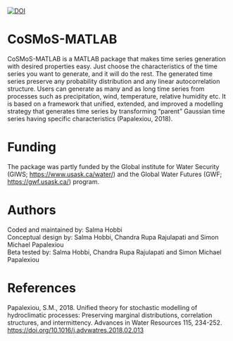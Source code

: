 [![DOI](https://zenodo.org/badge/DOI/10.5281/zenodo.3497572.svg)](https://doi.org/10.5281/zenodo.3497572)

# CoSMoS-MATLAB

CoSMoS-MATLAB is a MATLAB package that makes time series generation with desired properties easy. Just choose the characteristics of the time series you want to generate, and it will do the rest. The generated time series preserve any probability distribution and any linear autocorrelation structure. Users can generate as many and as long time series from processes such as precipitation, wind, temperature, relative humidity etc. It is based on a framework that unified, extended, and improved a modelling strategy that generates time series by transforming “parent” Gaussian time series having specific characteristics (Papalexiou, 2018).

# Funding

The package was partly funded by the Global institute for Water Security (GIWS; https://www.usask.ca/water/) and the Global Water Futures (GWF; https://gwf.usask.ca/) program.

# Authors

Coded and maintained by: Salma Hobbi<br />
Conceptual design by: Salma Hobbi, Chandra Rupa Rajulapati and Simon Michael Papalexiou<br />
Beta tested by: Salma Hobbi, Chandra Rupa Rajulapati and Simon Michael Papalexiou

# References

Papalexiou, S.M., 2018. Unified theory for stochastic modelling of hydroclimatic processes: Preserving marginal distributions, correlation structures, and intermittency. Advances in Water Resources 115, 234-252. https://doi.org/10.1016/j.advwatres.2018.02.013
